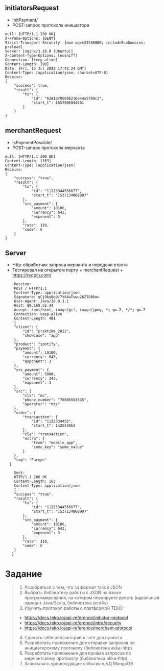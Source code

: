 ## initiatorsRequest
- InitPayment/
- POST-запрос протокола инициатора
```
null: [HTTP/1.1 200 OK]
X-Frame-Options: [DENY]
Strict-Transport-Security: [max-age=31536000; includeSubDomains; preload]
Server: [nginx/1.18.0 (Ubuntu)]
X-Content-Type-Options: [nosniff]
Connection: [keep-alive]
Content-Length: [90]
Date: [Fri, 15 Jul 2022 17:42:24 GMT]
Content-Type: [application/json; charset=UTF-8]
Receive:
{
	"success": true,
	"result": {
		"tx": {
			"id": "62d1a70060b216e44a57b9c2",
			"start_t": 1657906944561
		}
	}
}
```
## merchantRequest 
- isPaymentPossible/
- POST-запрос протокола мерчанта
```
null: [HTTP/1.1 200 OK]
Content-Length: [163]
Content-Type: [application/json]
Receive:
{
	"success": "true",
	"result": {
		"tx": {
			"id": "11223344556677",
			"start_t": "1537134068907"
		},
		"src_payment": {
			"amount": 10100,
			"currency": 643,
			"exponent": 3
		},
		"rate": 110,
		"code": 0
	}
}
```
## Server
- Http-обработчик запроса мерчанта и передачи ответа
- Тестировал на открытом порту + merchantRequest + https://reqbin.com/

``` Socket[addr=/89.169.52.44,port=56916,localport=80]
    Receive:
    POST / HTTP/1.1
    Content-Type: application/json
    Signature: qCj9kuQq9/7Yd4wTcwu26ZlD8ko=
    User-Agent: Java/18.0.1.1
    Host: 89.169.52.44
    Accept: text/html, image/gif, image/jpeg, *; q=.2, */*; q=.2
    Connection: keep-alive
    Content-Length: 401
    {
	"client": {
		"id": "praktika_2022",
		"showcase": "app"
	},
	"product": "spotify",
	"payment": {
		"amount": 10100,
		"currency": 643,
		"exponent": 3
	},
	"src_payment": {
		"amount": 5000,
		"currency": 343,
		"exponent": 3
	},
	"src": {
		"cls": "mc",
		"phone_number": "78005553535",
		"operator": "mts"
	},
	"order": {
		"transaction": {
			"id": "1122334455",
			"start_t": 142843063
		},
		"cls": "transaction",
		"extra": {
			"from": "mobile_app",
			"some_key": "some_value"
		}
	},
	"tag": "Europe"
  }

    Sent:
    HTTP/1.1 200 OK
    Content-Length: 163
    Content-Type: application/json
    {
	"success": "true",
	"result": {
		"tx": {
			"id": "11223344556677",
			"start_t": "1537134068907"
		},
		"src_payment": {
			"amount": 10100,
			"currency": 643,
			"exponent": 3
		},
		"rate": 110,
		"code": 0
	}
   }
```

# Задание
> 1. Разобраться с тем, что за формат такой JSON
> 2. Выбрать библиотеку работы с JSON на языке программирования, на котором планируете делать (идеальный вариант Java/Scala, библиотека json4s)
> 3. Изучить протокол работы с платформой ТЕКО:
> - https://docs.teko.io/api-reference/initiator-protocol
> - https://docs.teko.io/api-reference/intro/security
> - https://docs.teko.io/api-reference/merchant-protocol
> 4. Сделать себе репозиторий в гите для проекта
> 5. Разработать приложение для отправки запросов по инициаторскому протоколу (библиотека akka-http)
> 6. Разработать приложение для приёма запросов по мерчантскому протоколу (библиотека akka-http)
> 7. Записывать происходящие события в БД MongoDB
